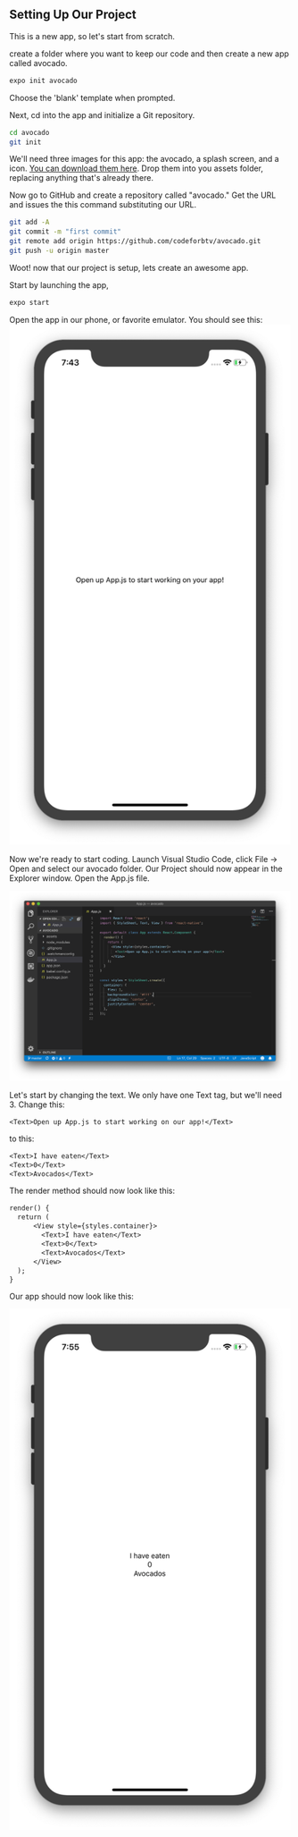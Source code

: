 ## Setting Up Our Project

This is a new app, so let's start from scratch.  

create a folder where you want to keep our code and then create a new app called avocado.

```bash
expo init avocado
```

Choose the 'blank' template when prompted.

Next, cd into the app and initialize a Git repository.

```bash
cd avocado
git init
```

We'll need three images for this app: the avocado, a splash screen, and a icon.  [You can download them here](../code-samples/avocado/assets/).  Drop them into you assets folder, replacing anything that's already there. 

Now go to GitHub and create a repository called "avocado."  Get the URL and issues the this command substituting our URL.

```bash
git add -A
git commit -m "first commit"
git remote add origin https://github.com/codeforbtv/avocado.git
git push -u origin master
``` 

Woot! now that our project is setup, lets create an awesome app.

Start by launching the app, 

```bash
expo start
```

Open the app in our phone, or favorite emulator.  You should see this:
![alt](./assets/01/new-app.png 'new app screen')


Now we're ready to start coding.  Launch Visual Studio Code, click File -> Open and select our avocado folder. Our Project should now appear in the Explorer window.  Open the App.js file.

![Alt](./assets/01/VSC.png "Our Project")


Let's start by changing the text.  We only have one Text tag, but we'll need 3.  Change this:


    <Text>Open up App.js to start working on our app!</Text>


to this:

    <Text>I have eaten</Text>
    <Text>0</Text>
    <Text>Avocados</Text>

The render method should now look like this: 

 
    render() {
      return (
          <View style={styles.container}>
            <Text>I have eaten</Text>
            <Text>0</Text>
            <Text>Avocados</Text>
          </View>
      );
    }

Our app should now look like this:

![alt](assets/01/text-only.png 'text in app')

